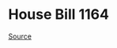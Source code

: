# House Bill 1164

[Source](http://lawfilesext.leg.wa.gov/biennium/2023-24/Pdf/Bills/House%20Bills/1164.pdf)